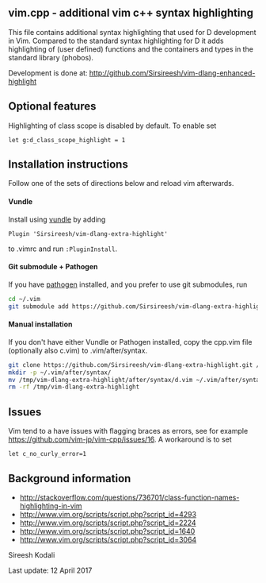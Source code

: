 vim.cpp - additional vim c++ syntax highlighting
------------------------------------------------

This file contains additional syntax highlighting that used for D
development in Vim. Compared to the standard syntax highlighting for D it
adds highlighting of (user defined) functions and the containers and types in
the standard library (phobos).

Development is done at: http://github.com/Sirsireesh/vim-dlang-enhanced-highlight

Optional features
-----------------

Highlighting of class scope is disabled by default. To enable set
```vim
let g:d_class_scope_highlight = 1
```

Installation instructions
-------------------------
Follow one of the sets of directions below and reload vim afterwards.

#### Vundle
Install using [vundle](https://github.com/gmarik/Vundle.vim) by adding
```vim
Plugin 'Sirsireesh/vim-dlang-extra-highlight'
```
to .vimrc and run `:PluginInstall`.


#### Git submodule + Pathogen
If you have [pathogen](https://github.com/tpope/vim-pathogen) installed,
and you prefer to use git submodules, run
```sh
cd ~/.vim
git submodule add https://github.com/Sirsireesh/vim-dlang-extra-highlight.git bundle/syntax/
```

#### Manual installation
If you don't have either Vundle or Pathogen installed, copy the cpp.vim file
(optionally also c.vim) to .vim/after/syntax.
```sh
git clone https://github.com/Sirsireesh/vim-dlang-extra-highlight.git /tmp/vim-dlang-extra-highlight
mkdir -p ~/.vim/after/syntax/
mv /tmp/vim-dlang-extra-highlight/after/syntax/d.vim ~/.vim/after/syntax/d.vim
rm -rf /tmp/vim-dlang-extra-highlight
```

Issues
------

Vim tend to a have issues with flagging braces as errors, see for example
https://github.com/vim-jp/vim-cpp/issues/16. A workaround is to set
```vim
let c_no_curly_error=1
```

Background information
----------------------

- http://stackoverflow.com/questions/736701/class-function-names-highlighting-in-vim
- http://www.vim.org/scripts/script.php?script_id=4293
- http://www.vim.org/scripts/script.php?script_id=2224
- http://www.vim.org/scripts/script.php?script_id=1640
- http://www.vim.org/scripts/script.php?script_id=3064

Sireesh Kodali

Last update: 12 April 2017
